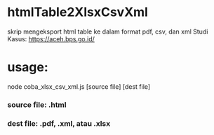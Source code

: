 # htmlTable2XlsxCsvXml
skrip mengeksport html table ke dalam format pdf, csv, dan xml
Studi Kasus: https://aceh.bps.go.id/


# usage:
  node coba_xlsx_csv_xml.js [source file] [dest file]
  
### source file: .html
### dest file: .pdf, .xml, atau .xlsx
